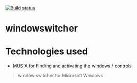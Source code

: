 [![Build status](https://ci.appveyor.com/api/projects/status/1t4j7811amlbwp6e?svg=true)](https://ci.appveyor.com/project/balazs4/windowswitcher)

# windowswitcher

# Technologies used
+ MUSIA  for Finding and activating the windows / controls



> window switcher for Microsoft Windows
